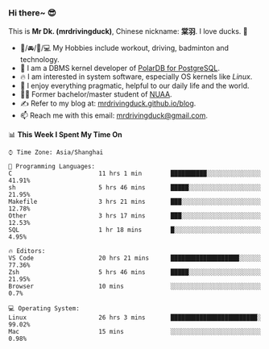 ### Hi there~ 😎

This is **Mr Dk. (mrdrivingduck)**, Chinese nickname: **棠羽**. I love ducks. 🦆

- 💪/🚘/🏸/💻 My Hobbies include workout, driving, badminton and technology.
- 🍊 I am a DBMS kernel developer of [PolarDB for PostgreSQL](https://github.com/ApsaraDB/PolarDB-for-PostgreSQL).
- 🔥 I am interested in system software, especially OS kernels like *Linux*.
- 🔧 I enjoy everything pragmatic, helpful to our daily life and the world.
- 👨‍🎓 Former bachelor/master student of [NUAA](https://en.wikipedia.org/wiki/Nanjing_University_of_Aeronautics_and_Astronautics).
- ✍ Refer to my blog at: [mrdrivingduck.github.io/blog](https://www.mrdrivingduck.cn/blog/#/).
- 📫 Reach me with this email: [mrdrivingduck@gmail.com](mailto:mrdrivingduck@gmail.com).

<!--START_SECTION:waka-->
📊 **This Week I Spent My Time On** 

```text
⌚︎ Time Zone: Asia/Shanghai

💬 Programming Languages: 
C                        11 hrs 1 min        ██████████░░░░░░░░░░░░░░░   41.91% 
sh                       5 hrs 46 mins       █████░░░░░░░░░░░░░░░░░░░░   21.95% 
Makefile                 3 hrs 21 mins       ███░░░░░░░░░░░░░░░░░░░░░░   12.78% 
Other                    3 hrs 17 mins       ███░░░░░░░░░░░░░░░░░░░░░░   12.53% 
SQL                      1 hr 18 mins        █░░░░░░░░░░░░░░░░░░░░░░░░   4.95%

🔥 Editors: 
VS Code                  20 hrs 21 mins      ███████████████████░░░░░░   77.36% 
Zsh                      5 hrs 46 mins       █████░░░░░░░░░░░░░░░░░░░░   21.95% 
Browser                  10 mins             ░░░░░░░░░░░░░░░░░░░░░░░░░   0.7%

💻 Operating System: 
Linux                    26 hrs 3 mins       ████████████████████████░   99.02% 
Mac                      15 mins             ░░░░░░░░░░░░░░░░░░░░░░░░░   0.98%

```


<!--END_SECTION:waka-->

<!-- ![Mr Dk.'s GitHub Stats](https://github-readme-stats.vercel.app/api?username=mrdrivingduck&count_private&show_icons=true&theme=buefy) -->

<!-- ![Most Used Languages](https://github-readme-stats.vercel.app/api/top-langs/?username=mrdrivingduck&exclude_repo=mips32-CPU,snort-tcp-socket&theme=buefy&layout=compact&langs_count=10) -->


<!--
**mrdrivingduck/mrdrivingduck** is a ✨ _special_ ✨ repository because its `README.md` (this file) appears on your GitHub profile.

Here are some ideas to get you started:

- 🔭 I’m currently working on ...
- 🌱 I’m currently learning ...
- 👯 I’m looking to collaborate on ...
- 🤔 I’m looking for help with ...
- 💬 Ask me about ...
- 📫 How to reach me: ...
- 😄 Pronouns: ...
- ⚡ Fun fact: ...
-->
